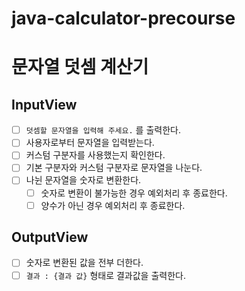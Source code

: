 # java-calculator-precourse
# 문자열 덧셈 계산기
## InputView
- [ ] `덧셈할 문자열을 입력해 주세요.` 를 출력한다.
- [ ] 사용자로부터 문자열을 입력받는다.
- [ ] 커스텀 구분자를 사용했는지 확인한다.
- [ ] 기본 구분자와 커스텀 구분자로 문자열을 나눈다.
- [ ] 나뉜 문자열을 숫자로 변환한다.
    - [ ] 숫자로 변환이 불가능한 경우 예외처리 후 종료한다.
    - [ ] 양수가 아닌 경우 예외처리 후 종료한다.
## OutputView
- [ ] 숫자로 변환된 값을 전부 더한다.
- [ ] `결과 : {결과 값}` 형태로 결과값을 출력한다.